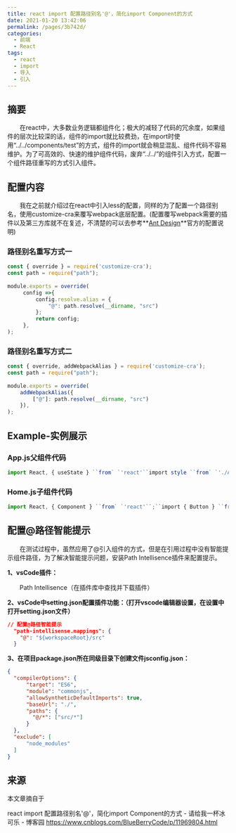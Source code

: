 ```yaml
---
title: react import 配置路径别名'@'，简化import Component的方式
date: 2021-01-20 13:42:06
permalink: /pages/3b742d/
categories:
  - 前端
  - React
tags:
  - react
  - import
  - 导入
  - 引入
---
```

## **摘要**

　　在react中，大多数业务逻辑都组件化；极大的减轻了代码的冗余度，如果组件的层次比较深的话，组件的import就比较费劲，在import时使用“../../components/test”的方式，组件的import就会稍显混乱、组件代码不容易维护。为了可高效的、快速的维护组件代码，废弃“../../”的组件引入方式，配置一个组件路径重写的方式引入组件。

## **配置内容**

　　我在之前就介绍过在react中引入less的配置，同样的为了配置一个路径别名，使用customize-cra来覆写webpack底层配置。(配置覆写webpack需要的插件以及第三方库就不在复述，不清楚的可以去参考**[Ant Design](https://ant.design/docs/react/introduce-cn)**官方的配置说明)

### **路径别名重写方式一**

```js
const { override } = require('customize-cra');
const path = require("path");
 
module.exports = override(
     config =>{
         config.resolve.alias = {
             "@": path.resolve(__dirname, "src")
         };
         return config;
     },
);
```

### **路径别名重写方式二**

```js
const { override, addWebpackAlias } = require('customize-cra');
const path = require("path");
 
module.exports = override(
    addWebpackAlias({
        ["@"]: path.resolve(__dirname, "src")
    }),
);
```

## **Example-实例展示**

### **App.js父组件代码**

```js
import React, { useState } ``from` `'react'``import style ``from` `'./App.module.less'``import { Home } ``from` `'@/pages/home'``; ``//@方式引入Home组件` `class` `App extends React.Component {``  ``render() {``    ``return` `(``      ``<div className={style.box}>``        ``<Home name=``'杰瑞与汤姆'``/>``      ``</div>``    ``);``  ``}``}` `export ``default` `App;
```

### **Home.js子组件代码**

```js
import React, { Component } ``from` `'react'``;``import { Button } ``from` `'antd'``;` `export ``class` `Home extends Component {``  ``constructor(props) {``    ``super(props);``    ``this``.state = { };``  ``}``  ``render() {``    ``return` `(``      ``<div>``        ``<Button type=``'danger'``>{``this``.props.name}</Button>``      ``</div>``    ``);``  ``}``}
```

 

## **配置@路径智能提示**

　　在测试过程中，虽然应用了@引入组件的方式，但是在引用过程中没有智能提示组件路径，为了解决智能提示问题，安装Path Intellisence插件来配置提示。

**1、vsCode插件：**

　　Path Intellisence（在插件库中查找并下载插件）

**2、vsCode中setting.json配置插件功能：（打开vscode编辑器设置，在设置中打开setting.json文件）**

```json
// 配置@路径智能提示
  "path-intellisense.mappings": {
    "@": "${workspaceRoot}/src"
  }
```

**3、在项目package.json所在同级目录下创建文件jsconfig.json：**

```json
{
  "compilerOptions": {
      "target": "ES6",
      "module": "commonjs",
      "allowSyntheticDefaultImports": true,
      "baseUrl": "./",
      "paths": {
        "@/*": ["src/*"]
      }
  },
  "exclude": [
      "node_modules"
  ]
}
```



## 来源

本文章摘自于

react import 配置路径别名'@'，简化import Component的方式 - 请给我一杯冰可乐 - 博客园
https://www.cnblogs.com/BlueBerryCode/p/11969804.html


